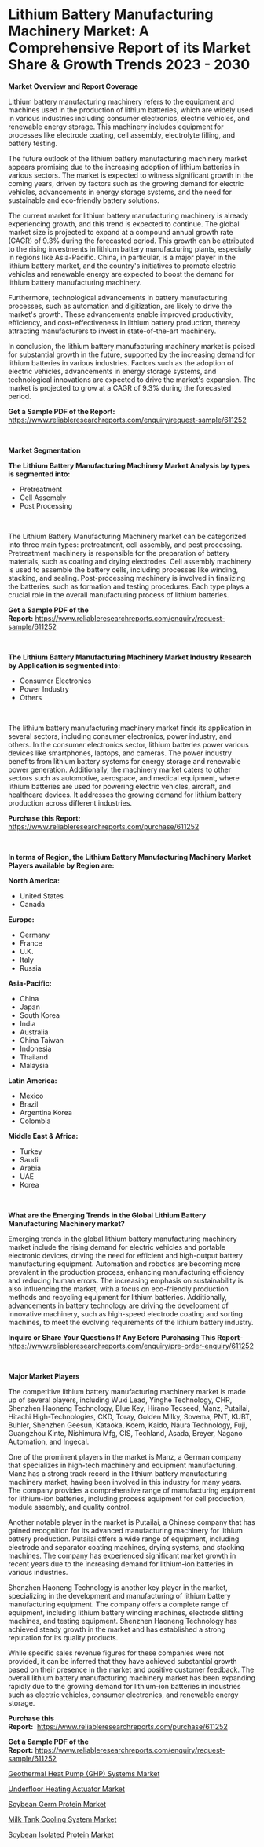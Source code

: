 <p><h1>Lithium Battery Manufacturing Machinery Market: A Comprehensive Report of its Market Share & Growth Trends 2023 - 2030</h1></p><p><strong>Market Overview and Report Coverage</strong></p>
<p><p>Lithium battery manufacturing machinery refers to the equipment and machines used in the production of lithium batteries, which are widely used in various industries including consumer electronics, electric vehicles, and renewable energy storage. This machinery includes equipment for processes like electrode coating, cell assembly, electrolyte filling, and battery testing. </p><p>The future outlook of the lithium battery manufacturing machinery market appears promising due to the increasing adoption of lithium batteries in various sectors. The market is expected to witness significant growth in the coming years, driven by factors such as the growing demand for electric vehicles, advancements in energy storage systems, and the need for sustainable and eco-friendly battery solutions.</p><p>The current market for lithium battery manufacturing machinery is already experiencing growth, and this trend is expected to continue. The global market size is projected to expand at a compound annual growth rate (CAGR) of 9.3% during the forecasted period. This growth can be attributed to the rising investments in lithium battery manufacturing plants, especially in regions like Asia-Pacific. China, in particular, is a major player in the lithium battery market, and the country's initiatives to promote electric vehicles and renewable energy are expected to boost the demand for lithium battery manufacturing machinery.</p><p>Furthermore, technological advancements in battery manufacturing processes, such as automation and digitization, are likely to drive the market's growth. These advancements enable improved productivity, efficiency, and cost-effectiveness in lithium battery production, thereby attracting manufacturers to invest in state-of-the-art machinery.</p><p>In conclusion, the lithium battery manufacturing machinery market is poised for substantial growth in the future, supported by the increasing demand for lithium batteries in various industries. Factors such as the adoption of electric vehicles, advancements in energy storage systems, and technological innovations are expected to drive the market's expansion. The market is projected to grow at a CAGR of 9.3% during the forecasted period.</p></p>
<p><strong>Get a Sample PDF of the Report:</strong> <a href="https://www.reliableresearchreports.com/enquiry/request-sample/611252">https://www.reliableresearchreports.com/enquiry/request-sample/611252</a></p>
<p>&nbsp;</p>
<p><strong>Market Segmentation</strong></p>
<p><strong>The Lithium Battery Manufacturing Machinery Market Analysis by types is segmented into:</strong></p>
<p><ul><li>Pretreatment</li><li>Cell Assembly</li><li>Post Processing</li></ul></p>
<p>&nbsp;</p>
<p><p>The Lithium Battery Manufacturing Machinery market can be categorized into three main types: pretreatment, cell assembly, and post processing. Pretreatment machinery is responsible for the preparation of battery materials, such as coating and drying electrodes. Cell assembly machinery is used to assemble the battery cells, including processes like winding, stacking, and sealing. Post-processing machinery is involved in finalizing the batteries, such as formation and testing procedures. Each type plays a crucial role in the overall manufacturing process of lithium batteries.</p></p>
<p><strong>Get a Sample PDF of the Report:</strong>&nbsp;<a href="https://www.reliableresearchreports.com/enquiry/request-sample/611252">https://www.reliableresearchreports.com/enquiry/request-sample/611252</a></p>
<p>&nbsp;</p>
<p><strong>The Lithium Battery Manufacturing Machinery Market Industry Research by Application is segmented into:</strong></p>
<p><ul><li>Consumer Electronics</li><li>Power Industry</li><li>Others</li></ul></p>
<p>&nbsp;</p>
<p><p>The lithium battery manufacturing machinery market finds its application in several sectors, including consumer electronics, power industry, and others. In the consumer electronics sector, lithium batteries power various devices like smartphones, laptops, and cameras. The power industry benefits from lithium battery systems for energy storage and renewable power generation. Additionally, the machinery market caters to other sectors such as automotive, aerospace, and medical equipment, where lithium batteries are used for powering electric vehicles, aircraft, and healthcare devices. It addresses the growing demand for lithium battery production across different industries.</p></p>
<p><strong>Purchase this Report:</strong>&nbsp; <a href="https://www.reliableresearchreports.com/purchase/611252">https://www.reliableresearchreports.com/purchase/611252</a></p>
<p>&nbsp;</p>
<p><strong>In terms of Region, the Lithium Battery Manufacturing Machinery Market Players available by Region are:</strong></p>
<p>
    <p> <strong> North America: </strong>
        <ul>
            <li>United States</li>
            <li>Canada</li>
        </ul>
        </p> 
    <p> <strong> Europe: </strong>
        <ul>
            <li>Germany</li>
            <li>France</li>
            <li>U.K.</li>
            <li>Italy</li>
            <li>Russia</li>
        </ul>
        </p> 
    <p> <strong> Asia-Pacific: </strong>
        <ul>
            <li>China</li>
            <li>Japan</li>
            <li>South Korea</li>
            <li>India</li>
            <li>Australia</li>
            <li>China Taiwan</li>
            <li>Indonesia</li>
            <li>Thailand</li>
            <li>Malaysia</li>
        </ul>
        </p> 
    <p> <strong> Latin America: </strong>
        <ul>
            <li>Mexico</li>
            <li>Brazil</li>
            <li>Argentina Korea</li>
            <li>Colombia</li>
        </ul>
        </p> 
    <p> <strong> Middle East & Africa: </strong>
        <ul>
            <li>Turkey</li>
            <li>Saudi</li>
            <li>Arabia</li>
            <li>UAE</li>
            <li>Korea</li>
        </ul>
    </p>
    </p>
<p>&nbsp;</p>
<p><strong>What are the Emerging Trends in the Global Lithium Battery Manufacturing Machinery market?</strong></p>
<p><p>Emerging trends in the global lithium battery manufacturing machinery market include the rising demand for electric vehicles and portable electronic devices, driving the need for efficient and high-output battery manufacturing equipment. Automation and robotics are becoming more prevalent in the production process, enhancing manufacturing efficiency and reducing human errors. The increasing emphasis on sustainability is also influencing the market, with a focus on eco-friendly production methods and recycling equipment for lithium batteries. Additionally, advancements in battery technology are driving the development of innovative machinery, such as high-speed electrode coating and sorting machines, to meet the evolving requirements of the lithium battery industry.</p></p>
<p><strong>Inquire or Share Your Questions If Any Before Purchasing This Report</strong>- <a href="https://www.reliableresearchreports.com/enquiry/pre-order-enquiry/611252">https://www.reliableresearchreports.com/enquiry/pre-order-enquiry/611252</a></p>
<p>&nbsp;</p>
<p><strong>Major Market Players</strong></p>
<p><p>The competitive lithium battery manufacturing machinery market is made up of several players, including Wuxi Lead, Yinghe Technology, CHR, Shenzhen Haoneng Technology, Blue Key, Hirano Tecseed, Manz, Putailai, Hitachi High-Technologies, CKD, Toray, Golden Milky, Sovema, PNT, KUBT, Buhler, Shenzhen Geesun, Kataoka, Koem, Kaido, Naura Technology, Fuji, Guangzhou Kinte, Nishimura Mfg, CIS, Techland, Asada, Breyer, Nagano Automation, and Ingecal.</p><p>One of the prominent players in the market is Manz, a German company that specializes in high-tech machinery and equipment manufacturing. Manz has a strong track record in the lithium battery manufacturing machinery market, having been involved in this industry for many years. The company provides a comprehensive range of manufacturing equipment for lithium-ion batteries, including process equipment for cell production, module assembly, and quality control.</p><p>Another notable player in the market is Putailai, a Chinese company that has gained recognition for its advanced manufacturing machinery for lithium battery production. Putailai offers a wide range of equipment, including electrode and separator coating machines, drying systems, and stacking machines. The company has experienced significant market growth in recent years due to the increasing demand for lithium-ion batteries in various industries.</p><p>Shenzhen Haoneng Technology is another key player in the market, specializing in the development and manufacturing of lithium battery manufacturing equipment. The company offers a complete range of equipment, including lithium battery winding machines, electrode slitting machines, and testing equipment. Shenzhen Haoneng Technology has achieved steady growth in the market and has established a strong reputation for its quality products.</p><p>While specific sales revenue figures for these companies were not provided, it can be inferred that they have achieved substantial growth based on their presence in the market and positive customer feedback. The overall lithium battery manufacturing machinery market has been expanding rapidly due to the growing demand for lithium-ion batteries in industries such as electric vehicles, consumer electronics, and renewable energy storage.</p></p>
<p><strong>Purchase this Report:</strong>&nbsp;&nbsp;<a href="https://www.reliableresearchreports.com/purchase/611252">https://www.reliableresearchreports.com/purchase/611252</a></p>
<p></p>
<p><strong>Get a Sample PDF of the Report:</strong>&nbsp;<a href="https://www.reliableresearchreports.com/enquiry/request-sample/611252">https://www.reliableresearchreports.com/enquiry/request-sample/611252</a></p>
<p><p><a href="https://www.linkedin.com/pulse/geothermal-heat-pump-ghp-systems-market-research-report-bcxdc/">Geothermal Heat Pump (GHP) Systems Market</a></p><p><a href="https://medium.com/@walterstanley64/underfloor-heating-actuator-market-focuses-on-market-share-size-and-projected-forecast-till-2030-672148113c1b">Underfloor Heating Actuator Market</a></p><p><a href="https://github.com/rahu1502/Market-Research-Report-List-1/blob/main/soybean-germ-protein-market.md">Soybean Germ Protein Market</a></p><p><a href="https://medium.com/@othaleffler644/milk-tank-cooling-system-market-size-growth-forecast-2023-2030-8dc9802b8eb7">Milk Tank Cooling System Market</a></p><p><a href="https://github.com/rahu1501/Market-Research-Report-List-1/blob/main/soybean-isolated-protein-market.md">Soybean Isolated Protein Market</a></p></p>